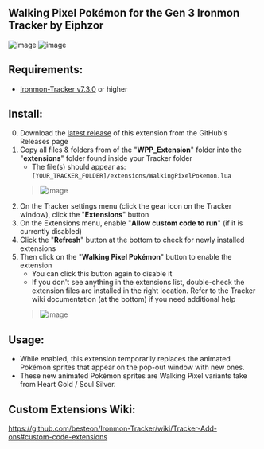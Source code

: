 ## Walking Pixel Pokémon for the Gen 3 Ironmon Tracker by Eiphzor
![image](https://user-images.githubusercontent.com/4258818/218175532-04a74bab-860a-45bf-9342-9346f7536e59.png) ![image](https://user-images.githubusercontent.com/4258818/218175652-158ffbaf-86d9-4f8e-ae29-901483ca3560.png)

## Requirements:
- [Ironmon-Tracker v7.3.0](https://github.com/besteon/Ironmon-Tracker) or higher

## Install:
0) Download the [latest release](https://github.com/UTDZac/IronmonTracker-WalkingPixelPokemon/releases/latest) of this extension from the GitHub's Releases page
1) Copy all files & folders from of the "**WPP_Extension**" folder into the "**extensions**" folder found inside your Tracker folder
   - The file(s) should appear as: `[YOUR_TRACKER_FOLDER]/extensions/WalkingPixelPokemon.lua`
   > ![image](https://user-images.githubusercontent.com/4258818/218176489-3b66abdb-6244-4bd9-95b1-1c5b8ee717c3.png)
2) On the Tracker settings menu (click the gear icon on the Tracker window), click the "**Extensions**" button
3) On the Extensions menu, enable "**Allow custom code to run**" (if it is currently disabled)
4) Click the "**Refresh**" button at the bottom to check for newly installed extensions
5) Then click on the "**Walking Pixel Pokémon**" button to enable the extension
   - You can click this button again to disable it
   - If you don't see anything in the extensions list, double-check the extension files are installed in the right location. Refer to the Tracker wiki documentation (at the bottom) if you need additional help
   > ![image](https://user-images.githubusercontent.com/4258818/218176620-ae05812c-672e-4097-a1d8-f80943e98ba0.png)

## Usage:
- While enabled, this extension temporarily replaces the animated Pokémon sprites that appear on the pop-out window with new ones.
- These new animated Pokémon sprites are Walking Pixel variants take from Heart Gold / Soul Silver.

## Custom Extensions Wiki:
https://github.com/besteon/Ironmon-Tracker/wiki/Tracker-Add-ons#custom-code-extensions
